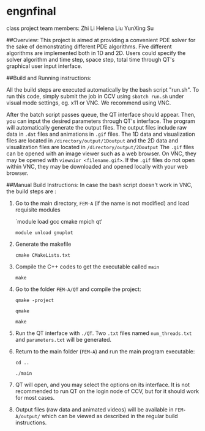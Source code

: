 # engnfinal
class project
team members: Zhi Li Helena Liu YunXing Su

##Overview:
This project is aimed at providing a convenient PDE solver for the sake of demonstrating different PDE algorithms.
Five different algorithms are implemented both in 1D and 2D. Users could specify the solver algorithm and time step, space step,
total time through QT's graphical user input interface.

##Build and Running instructions:

All the build steps are executed automatically by the bash script "run.sh". To run this code, simply submit the job in CCV using  `sbatch run.sh` under visual mode settings, eg. x11 or VNC. We recommend using VNC. 

After the batch script passes queue, the QT interface should appear. Then, you can input the desired parameters through QT's interface. The program will automatically generate the output files. The output files include raw data in `.dat` files and animations in `.gif` files. The 1D data and visualization files are located in 
`/directory/output/1Doutput`
and the 2D data and visualization files are located in 
`/directory/output/2Doutput`
The `.gif` files can be opened with an image viewer such as a web browser. On VNC, they may be opened with `viewnior <filename.gif>`. If the `.gif` files do not open within VNC, they may be downloaded and opened locally with your web browser. 

##Manual Build Instructions: 
In case the bash script doesn't work in VNC, the build steps are :
1. Go to the main directory, `FEM-A` (if the name is not modified) and load requisite modules

    `module load gcc cmake mpich qt'
    
    `module unload gnuplot`
    
2. Generate the makefile 

    `cmake CMakeLists.txt`
    
3. Compile the C++ codes to get the executable called `main`

    `make`
    
4. Go to the folder `FEM-A/QT` and compile the project:

    `qmake -project`
    
    `qmake `
    
    `make`
    
5. Run the QT interface with `./QT`. Two `.txt` files named `num_threads.txt` and `parameters.txt` will be generated.

6. Return to the main folder (`FEM-A`) and run the main program executable:

    `cd ..`
    
    `./main`
    
7. QT will open, and you may select the options on its interface. It is not recommended to run QT on the login node of CCV, but for it should work for most cases.

8. Output files (raw data and animated videos) will be available in `FEM-A/output/` which can be viewed as described in the regular build instructions.
 
